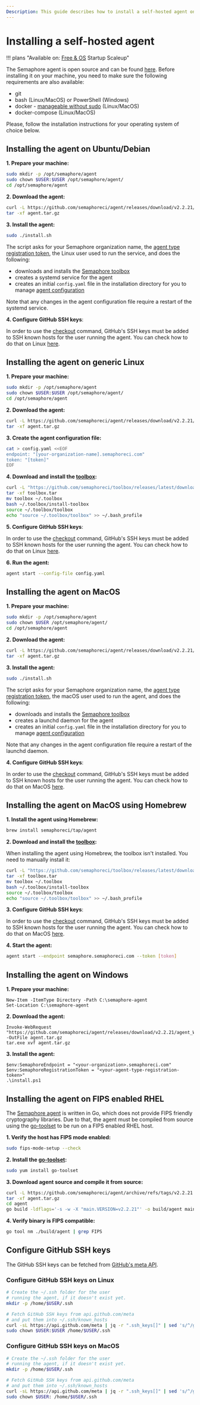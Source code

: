 ```yaml
---
Description: This guide describes how to install a self-hosted agent on various operating systems and architectures.
---
```


# Installing a self-hosted agent

!!! plans "Available on: <span class="plans-box">[Free & OS](/account-management/discounts/)</span> <span class="plans-box">Startup</span> <span class="plans-box">Scaleup</span>"

The Semaphore agent is open source and can be found [here][agent repo]. Before installing it on your machine, you need to make sure the following requirements are also available:

- git
- bash (Linux/MacOS) or PowerShell (Windows)
- docker - [manageable without sudo][docker without sudo] (Linux/MacOS)
- docker-compose (Linux/MacOS)

Please, follow the installation instructions for your operating system of choice below.

## Installing the agent on Ubuntu/Debian

**1. Prepare your machine:**

```bash
sudo mkdir -p /opt/semaphore/agent
sudo chown $USER:$USER /opt/semaphore/agent/
cd /opt/semaphore/agent
```

**2. Download the agent:**

```bash
curl -L https://github.com/semaphoreci/agent/releases/download/v2.2.21/agent_Linux_x86_64.tar.gz -o agent.tar.gz
tar -xf agent.tar.gz
```

**3. Install the agent:**

```bash
sudo ./install.sh
```

The script asks for your Semaphore organization name, the [agent type registration token][agent tokens], the Linux user used to run the service, and does the following:

- downloads and installs the [Semaphore toolbox][toolbox]
- creates a systemd service for the agent
- creates an initial `config.yaml` file in the installation directory for you to manage [agent configuration][agent-configuration]

Note that any changes in the agent configuration file require a restart of the systemd service.

**4. Configure GitHub SSH keys**:

In order to use the [checkout][checkout] command, GitHub's SSH keys must be added to SSH known hosts for the user running the agent. You can check how to do that on Linux [here](#configure-github-ssh-keys-on-linux).

## Installing the agent on generic Linux

**1. Prepare your machine:**

```bash
sudo mkdir -p /opt/semaphore/agent
sudo chown $USER:$USER /opt/semaphore/agent/
cd /opt/semaphore/agent
```

**2. Download the agent:**

```bash
curl -L https://github.com/semaphoreci/agent/releases/download/v2.2.21/agent_Linux_x86_64.tar.gz -o agent.tar.gz
tar -xf agent.tar.gz
```

**3. Create the agent configuration file:**

```bash
cat > config.yaml <<EOF
endpoint: "[your-organization-name].semaphoreci.com"
token: "[token]"
EOF
```

**4. Download and install the [toolbox][toolbox]:**

```bash
curl -L "https://github.com/semaphoreci/toolbox/releases/latest/download/self-hosted-linux.tar" -o toolbox.tar
tar -xf toolbox.tar
mv toolbox ~/.toolbox
bash ~/.toolbox/install-toolbox
source ~/.toolbox/toolbox
echo "source ~/.toolbox/toolbox" >> ~/.bash_profile
```

**5. Configure GitHub SSH keys**:

In order to use the [checkout][checkout] command, GitHub's SSH keys must be added to SSH known hosts for the user running the agent. You can check how to do that on Linux [here](#configure-github-ssh-keys-on-linux).

**6. Run the agent:**

```bash
agent start --config-file config.yaml
```

## Installing the agent on MacOS

**1. Prepare your machine:**

```bash
sudo mkdir -p /opt/semaphore/agent
sudo chown $USER /opt/semaphore/agent/
cd /opt/semaphore/agent
```

**2. Download the agent:**

```bash
curl -L https://github.com/semaphoreci/agent/releases/download/v2.2.21/agent_Darwin_x86_64.tar.gz -o agent.tar.gz
tar -xf agent.tar.gz
```

**3. Install the agent:**

```bash
sudo ./install.sh
```

The script asks for your Semaphore organization name, the [agent type registration token][agent tokens], the macOS user used to run the agent, and does the following:

- downloads and installs the [Semaphore toolbox][toolbox]
- creates a launchd daemon for the agent
- creates an initial `config.yaml` file in the installation directory for you to manage [agent configuration][agent-configuration]

Note that any changes in the agent configuration file require a restart of the launchd daemon.

**4. Configure GitHub SSH keys**:

In order to use the [checkout][checkout] command, GitHub's SSH keys must be added to SSH known hosts for the user running the agent. You can check how to do that on MacOS [here](#configure-github-ssh-keys-on-macos).

## Installing the agent on MacOS using Homebrew

**1. Install the agent using Homebrew:**

```bash
brew install semaphoreci/tap/agent
```

**2. Download and install the [toolbox][toolbox]:**

When installing the agent using Homebrew, the toolbox isn't installed. You need to manually install it:

```bash
curl -L "https://github.com/semaphoreci/toolbox/releases/latest/download/self-hosted-darwin.tar" -o toolbox.tar
tar -xf toolbox.tar
mv toolbox ~/.toolbox
bash ~/.toolbox/install-toolbox
source ~/.toolbox/toolbox
echo "source ~/.toolbox/toolbox" >> ~/.bash_profile
```

**3. Configure GitHub SSH keys**:

In order to use the [checkout][checkout] command, GitHub's SSH keys must be added to SSH known hosts for the user running the agent. You can check how to do that on MacOS [here](#configure-github-ssh-keys-on-macos).

**4. Start the agent:**

```bash
agent start --endpoint semaphore.semaphoreci.com --token [token]
```

## Installing the agent on Windows

**1. Prepare your machine:**

```
New-Item -ItemType Directory -Path C:\semaphore-agent
Set-Location C:\semaphore-agent
```

**2. Download the agent:**

```
Invoke-WebRequest "https://github.com/semaphoreci/agent/releases/download/v2.2.21/agent_Windows_x86_64.tar.gz" -OutFile agent.tar.gz
tar.exe xvf agent.tar.gz
```

**3. Install the agent:**

```
$env:SemaphoreEndpoint = "<your-organization>.semaphoreci.com"
$env:SemaphoreRegistrationToken = "<your-agent-type-registration-token>"
.\install.ps1
```

## Installing the agent on FIPS enabled RHEL

The [Semaphore agent][agent repo] is written in Go, which does not provide FIPS friendly cryptography libraries. Due to that, the agent must be compiled from source using the [go-toolset][RHEL go-toolset] to be run on a FIPS enabled RHEL host.

**1. Verify the host has FIPS mode enabled:**

```bash
sudo fips-mode-setup --check
```

**2. Install the [go-toolset][RHEL go-toolset]:**

```bash
sudo yum install go-toolset
```

**3. Download agent source and compile it from source:**

```bash
curl -L https://github.com/semaphoreci/agent/archive/refs/tags/v2.2.21.tar.gz -o agent.tar.gz
tar -xf agent.tar.gz
cd agent
go build -ldflags='-s -w -X "main.VERSION=v2.2.21"' -o build/agent main.go
```

**4. Verify binary is FIPS compatible:**

```bash
go tool nm ./build/agent | grep FIPS
```

## Configure GitHub SSH keys

The GitHub SSH keys can be fetched from [GitHub's meta API][GH meta API].

### Configure GitHub SSH keys on Linux

```bash
# Create the ~/.ssh folder for the user
# running the agent, if it doesn't exist yet.
mkdir -p /home/$USER/.ssh

# Fetch GitHub SSH keys from api.github.com/meta
# and put them into ~/.ssh/known_hosts
curl -sL https://api.github.com/meta | jq -r ".ssh_keys[]" | sed 's/^/github.com /' | sudo tee -a /home/$USER/.ssh/known_hosts
sudo chown $USER:$USER /home/$USER/.ssh
```

### Configure GitHub SSH keys on MacOS

```bash
# Create the ~/.ssh folder for the user
# running the agent, if it doesn't exist yet.
mkdir -p /home/$USER/.ssh

# Fetch GitHub SSH keys from api.github.com/meta
# and put them into ~/.ssh/known_hosts
curl -sL https://api.github.com/meta | jq -r ".ssh_keys[]" | sed 's/^/github.com /' | sudo tee -a /home/$USER/.ssh/known_hosts
sudo chown $USER: /home/$USER/.ssh
```

[agent-configuration]: ./configure-self-hosted-agent.md
[agent tokens]: ./self-hosted-agents-overview.md#tokens-used-for-communication
[releases-page]: https://github.com/semaphoreci/agent/releases
[docker without sudo]: https://docs.docker.com/engine/install/linux-postinstall/#manage-docker-as-a-non-root-user
[toolbox]: ./self-hosted-agents-overview.md#available-toolbox-features
[agent repo]: https://github.com/semaphoreci/agent
[checkout]: /reference/toolbox-reference/#checkout
[GH meta API]: https://docs.github.com/en/rest/meta/meta#get-github-meta-information
[RHEL go-toolset]: https://developers.redhat.com/blog/2019/06/24/go-and-fips-140-2-on-red-hat-enterprise-linux#using_go_toolset
